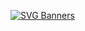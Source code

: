 [![SVG Banners](https://svg-banners.vercel.app/api?type=glitch&text1=Hi!%20☺️&width=350&height=100)](https://github.com/Akshay090/svg-banners)
